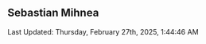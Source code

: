 <h2>Sebastian Mihnea</h2>

<!--RECENT_ACTIVITY:start-->
<!--RECENT_ACTIVITY:end-->
<!--RECENT_ACTIVITY:last_update-->
Last Updated: Thursday, February 27th, 2025, 1:44:46 AM
<!--RECENT_ACTIVITY:last_update_end-->

<!---LOL-STATS-START-HERE--->
<!---LOL-STATS-END-HERE--->
